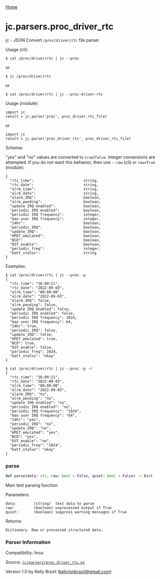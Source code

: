 [Home](https://kellyjonbrazil.github.io/jc/)
<a id="jc.parsers.proc_driver_rtc"></a>

# jc.parsers.proc_driver_rtc

jc - JSON Convert `/proc/driver/rtc` file parser

Usage (cli):

    $ cat /proc/driver/rtc | jc --proc

or

    $ jc /proc/driver/rtc

or

    $ cat /proc/driver/rtc | jc --proc-driver-rtc

Usage (module):

    import jc
    result = jc.parse('proc', proc_driver_rtc_file)

or

    import jc
    result = jc.parse('proc_driver_rtc', proc_driver_rtc_file)

Schema:

"yes" and "no" values are converted to `true`/`false`. Integer conversions
are attempted. If you do not want this behavior, then use `--raw` (cli) or
`raw=True` (module).

    {
      "rtc_time":                       string,
      "rtc_date":                       string,
      "alrm_time":                      string,
      "alrm_date":                      string,
      "alarm_IRQ":                      boolean,
      "alrm_pending":                   boolean,
      "update IRQ enabled":             boolean,
      "periodic IRQ enabled":           boolean,
      "periodic IRQ frequency":         integer,
      "max user IRQ frequency":         integer,
      "24hr":                           boolean,
      "periodic_IRQ":                   boolean,
      "update_IRQ":                     boolean,
      "HPET_emulated":                  boolean,
      "BCD":                            boolean,
      "DST_enable":                     boolean,
      "periodic_freq":                  integer,
      "batt_status":                    string
    }

Examples:

    $ cat /proc/driver/rtc | jc --proc -p
    {
      "rtc_time": "16:09:21",
      "rtc_date": "2022-09-03",
      "alrm_time": "00:00:00",
      "alrm_date": "2022-09-03",
      "alarm_IRQ": false,
      "alrm_pending": false,
      "update IRQ enabled": false,
      "periodic IRQ enabled": false,
      "periodic IRQ frequency": 1024,
      "max user IRQ frequency": 64,
      "24hr": true,
      "periodic_IRQ": false,
      "update_IRQ": false,
      "HPET_emulated": true,
      "BCD": true,
      "DST_enable": false,
      "periodic_freq": 1024,
      "batt_status": "okay"
    }

    $ cat /proc/driver/rtc | jc --proc -p -r
    {
      "rtc_time": "16:09:21",
      "rtc_date": "2022-09-03",
      "alrm_time": "00:00:00",
      "alrm_date": "2022-09-03",
      "alarm_IRQ": "no",
      "alrm_pending": "no",
      "update IRQ enabled": "no",
      "periodic IRQ enabled": "no",
      "periodic IRQ frequency": "1024",
      "max user IRQ frequency": "64",
      "24hr": "yes",
      "periodic_IRQ": "no",
      "update_IRQ": "no",
      "HPET_emulated": "yes",
      "BCD": "yes",
      "DST_enable": "no",
      "periodic_freq": "1024",
      "batt_status": "okay"
    }

<a id="jc.parsers.proc_driver_rtc.parse"></a>

### parse

```python
def parse(data: str, raw: bool = False, quiet: bool = False) -> Dict
```

Main text parsing function

Parameters:

    data:        (string)  text data to parse
    raw:         (boolean) unprocessed output if True
    quiet:       (boolean) suppress warning messages if True

Returns:

    Dictionary. Raw or processed structured data.

### Parser Information
Compatibility:  linux

Source: [`jc/parsers/proc_driver_rtc.py`](https://github.com/kellyjonbrazil/jc/blob/master/jc/parsers/proc_driver_rtc.py)

Version 1.0 by Kelly Brazil (kellyjonbrazil@gmail.com)
